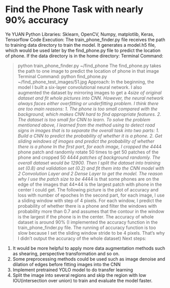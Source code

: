 # Find the Phone Task with nearly 90% accuracy
Ye YUAN
Python Libraries:
Sklearn, OpenCV, Numpy, matplotlib, Keras, Tensorflow
Code Execution:
The train_phone_finder.py file receives the path to training data directory to train the model. It generates a model.h5 file, which would be used later by the find_phone.py file to predict the location of phone. If the data directory is in the home directory:
Terminal Command:
> python train_phone_finder.py ~/find_phone
The find_phone.py takes the path to one image to predict the location of phone in that image
Terminal Command:
> python find_phone.py ~/find_phone_test_images/51.jpg
Approach:
In the beginning, the model I built a six-layer convolutional neural network. I also augmented the dataset by mirroring images to get a 4*size of original dataset and fit whole pictures into CNN. However, the neural network always faces either overfitting or underfitting problem. I think there are too main reasons: 1. The phone is too small compared with the background, which makes CNN hard to find appropriate features. 2. The dataset is too small for CNN to learn. 
To solve the problem mentioned above, I learned from the method using to detect road signs in images that is to separate the overall task into two parts: 1. Build a CNN to predict the probability of whether it is a phone. 2. Get sliding windows of images and predict the probability of whether there is a phone
In the first part, for each image, I cropped the 44*44 phone patch and randomly rotate 50 times to get 50 patches of the phone and cropped 50 44*44 patches of background randomly. The overall dataset would be 12900. Then I split the dataset into training set (0.8) and validation set (0.2) and fit them into the CNN model with 2 Convolution Layer and 2 Dense Layer to get the model. The reason why I use the patch size to be 44*44 is that some phones are on the edge of the images that 44*44 is the largest patch with phone in the center I could get.
The following picture is the plot of accuracy and loss with number of epoches 
In the second part, for each image, I use a sliding window with step of 4 pixels. For each window, I predict the probability of whether there is a phone and filter the windows with probability more than 0.7 and assumes that the contour in the window is the largest if the phone is in the center.
The accuracy of whole dataset is around 90% (I implemented the accuracy function in the train_phone_finder.py file. The running of accuracy function is too slow because I set the sliding window stride to be 4 pixels. That’s why I didn’t output the accuracy of the whole dataset)
Next steps:
1.	It would be more helpful to apply more data augmentation methods such as shearing, perspective transformation and so on.
2.	Some preprocessing methods could be used such as image denoise and dilation of edges before fitting images into the CNN
3.	Implement pretrained YOLO model to do transfer learning
4.	Split the image into several regions and skip the region with low IOU(intersection over union) to train and evaluate the model faster.



